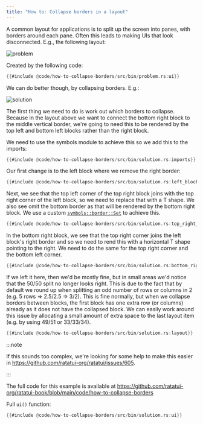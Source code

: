 ```yaml
---
title: "How to: Collapse borders in a layout"
---
```


A common layout for applications is to split up the screen into panes, with borders around each
pane. Often this leads to making UIs that look disconnected. E.g., the following layout:

![problem](https://user-images.githubusercontent.com/381361/279935613-01b5083d-dcca-4ee3-981c-38fe700bbfe4.png)

Created by the following code:

```rust
{{#include @code/how-to-collapse-borders/src/bin/problem.rs:ui}}
```

We can do better though, by collapsing borders. E.g.:

![solution](https://user-images.githubusercontent.com/381361/279935618-3b411b45-1a02-4f4c-af9f-7b68f766023e.png)

The first thing we need to do is work out which borders to collapse. Because in the layout above we
want to connect the bottom right block to the middle vertical border, we're going to need this to be
rendered by the top left and bottom left blocks rather than the right block.

We need to use the symbols module to achieve this so we add this to the imports:

```rust
{{#include @code/how-to-collapse-borders/src/bin/solution.rs:imports}}
```

Our first change is to the left block where we remove the right border:

```rust
{{#include @code/how-to-collapse-borders/src/bin/solution.rs:left_block}}
```

Next, we see that the top left corner of the top right block joins with the top right corner of the
left block, so we need to replace that with a T shape. We also see omit the bottom border as that
will be rendered by the bottom right block. We use a custom [`symbols::border::Set`] to achieve
this.

[`symbols::border::Set`]: https://docs.rs/ratatui/latest/ratatui/symbols/border/struct.Set.html

```rust
{{#include @code/how-to-collapse-borders/src/bin/solution.rs:top_right_block}}
```

In the bottom right block, we see that the top right corner joins the left block's right border and
so we need to rend this with a horizontal T shape pointing to the right. We need to do the same for
the top right corner and the bottom left corner.

```rust
{{#include @code/how-to-collapse-borders/src/bin/solution.rs:bottom_right_block}}
```

If we left it here, then we'd be mostly fine, but in small areas we'd notice that the 50/50 split no
longer looks right. This is due to the fact that by default we round up when splitting an odd number
of rows or columns in 2 (e.g. 5 rows => 2.5/2.5 => 3/2). This is fine normally, but when we collapse
borders between blocks, the first block has one extra row (or columns) already as it does not have
the collapsed block. We can easily work around this issue by allocating a small amount of extra
space to the last layout item (e.g. by using 49/51 or 33/33/34).

```rust
{{#include @code/how-to-collapse-borders/src/bin/solution.rs:layout}}
```

:::note

If this sounds too complex, we're looking for some help to make this easier in
<https://github.com/ratatui-org/ratatui/issues/605>.

:::

The full code for this example is available at
<https://github.com/ratatui-org/ratatui-book/blob/main/code/how-to-collapse-borders>

Full `ui()` function:

```rust
{{#include @code/how-to-collapse-borders/src/bin/solution.rs:ui}}
```
